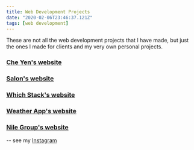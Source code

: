 ```yaml
---
title: Web Development Projects
date: "2020-02-06T23:46:37.121Z"
tags: [web development]
---
```


These are not all the web development projects that I have made, but just the ones I made for clients and my very own personal projects.

### [Che Yen's website](https://maghin.netlify.app/che/)

### [Salon's website](https://maghin.netlify.app/salon/)

### [Which Stack's website](https://maghin.netlify.app/which-stack//)

### [Weather App's website](https://maghin.netlify.app/weather-app/)

### [Nile Group's website](https://maghin.netlify.app/nile-group/)

-- see my [Instagram](https://www.instagram.com/tarekmaghin/)
